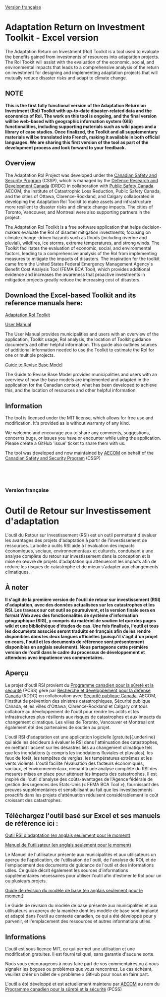 [Version française](#version-française)
# Adaptation Return on Investment Toolkit - Excel version

The Adaptation Return on Investment (RoI) Toolkit is a tool used to evaluate the benefits gained from investments of resources into adaptation projects. The RoI Tookit will assist with the evaluation of the economic, social, and environmental impacts that leads to a comprehensive analysis of the return on investment for designing and implementing adaptation projects that will mutually reduce disaster risks and adapt to climate change.

## NOTE

**This is the first fully functional version of the Adaptation Return on Investment (RoI) Toolkit with up-to-date disaster-related data and the economics of RoI. The work on this tool is ongoing, and the final
version will be web-based with geographic information system (GIS) functionalities, including supporting materials such as wiki pages and a library of case studies. Once finalized, the Toolkit and all supplementary materials will be translated into French, making it available in both official languages. We are sharing this first version of the tool as part of the development process and look forward to your feedback.**

## Overview

The Adaptation RoI Project was developed under the [Canadian Safety and Security Program](https://science.gc.ca/site/science/en/canadian-safety-and-security-program) (CSSP), which is managed by the [Defence Research and Development Canada](https://www.canada.ca/en/defence-research-development.html) (DRDC) in collaboration with [Public Safety Canada](https://www.publicsafety.gc.ca/index-en.aspx). AECOM, the Institute of Catastrophic Loss Reduction, Public Safety Canada, and the cities of Ottawa, Clarence-Rockland, and Calgary collaborated in developing the Adaptation RoI Toolkit to make assets and infrastructure more resilient to disaster risks and climate change impacts. The cities of Toronto, Vancouver, and Montreal were also supporting partners in the project.

The Adaptation RoI Toolkit is a free software application that helps decision-makers evaluate the RoI of disaster mitigation investments, focusing on climate change-driven hazards such as floods (including riverine and pluvial), wildfires, ice storms, extreme temperatures, and strong winds. The Toolkit facilitates the evaluation of economic, social, and environmental factors, leading to a comprehensive analysis of the RoI from implementing measures to mitigate the impacts of disasters. The inspiration for the toolkit came from the United States Federal Emergency Management Agency's Benefit Cost Analysis Tool (FEMA BCA Tool), which provides additional evidence and increases the awareness that proactive investments in mitigation projects greatly reduce the increasing cost of disasters.

## Download the Excel-based Toolkit and its reference manuals here:

[Adaptation RoI Toolkit](https://github.com/Adaptation-ROI-Toolkit/Adaptation-ROI-Toolkit-Excel/raw/refs/heads/main/ROI_Toolkit_v1.1.xlsm)

[User Manual](https://github.com/Adaptation-ROI-Toolkit/Adaptation-ROI-Toolkit-Excel/raw/refs/heads/main/Ref%20Guide_Adaptation%20RoI.pdf)

The User Manual provides municipalities and users with an overview of the application, Toolkit usage, RoI analysis, the location of Toolkit guidance documents and other helpful information. This guide also outlines sources of additional information needed to use the Toolkit to estimate the RoI for one or multiple projects.

[Guide to Revise Base Model](https://github.com/Adaptation-ROI-Toolkit/Adaptation-ROI-Toolkit-Excel/raw/refs/heads/main/Guide%20to%20Revise%20Base%20Model.pdf)

The Guide to Revise Base Model provides municipalities and users with an overview of how the base models are implemented and adapted in the application for the Canadian context, what has been developed to achieve this, and the location of resources and other helpful information.

## Information

The tool is licensed under the MIT license, which allows for free use and modification. It's provided as is without warranty of any kind.

We welcome and encourage you to share any comments, suggestions, concerns bugs, or issues you have or encounter while using the application. Please create a GitHub \'issue\' ticket to share them with us.

The tool was developed and now maintained by [AECOM](https://aecom.com/) on behalf of the [Canadian Safety and Security Program](https://science.gc.ca/site/science/en/canadian-safety-and-security-program) (CSSP)

&nbsp;

&nbsp;

### Version française
# Outil de Retour sur Investissement d\'adaptation

L'outil du Retour sur Investissement (RSI) est un outil permettant d\'évaluer les avantages des projets d\'adaptation à partir de l\'investissement de ressources. La boîte à outils RSI aide à l\'évaluation des impacts économiques, sociaux, environnementaux et culturels, conduisant à une analyse complète du retour sur investissement dans la conception et la mise en œuvre de projets d\'adaptation qui atténueront les impacts afin de réduire les risques de catastrophe et de mieux s\'adapter aux changements climatiques.

## À noter

**Il s'agit de la première version de l'outil de retour sur investissement (RSI) d'adaptation, avec des données actualisées sur les catastrophes et les RSI. Les travaux sur cet outil se poursuivent, et la version finale sera en format Web avec des fonctionnalités de système d'information géographique (SIG), y compris du matériel de soutien tel que des pages wiki et une bibliothèque d'études de cas. Une fois finalisés, l'outil et tous les documents associés seront traduits en français afin de les rendre disponibles dans les deux langues officielles (puisqu'il s'agit d'un projet en cours, l'outil et les documents de référence sont présentement disponibles en anglais seulement). Nous partageons cette première version de l'outil dans le cadre du processus de développement et attendons avec impatience vos commentaires.**

## Aperçu

Le projet d'outil RSI provient du [Programme canadien pour la sûreté et la sécurité](https://science.gc.ca/site/science/fr/programme-canadien-pour-surete-securite) (PCSS) géré par [Recherche et développement pour la défense Canada](https://www.canada.ca/fr/recherche-developpement-defense.html) (RDDC) en collaboration avec [Sécurité publique Canada](https://www.securitepublique.gc.ca/index-fr.aspx). AECOM, l'Institut de prévention des sinistres catastrophiques, Sécurité publique Canada, et les villes d'Ottawa, Clarence-Rockland et Calgary ont tous collaboré au développement de l'outil pour rendre les actifs et les infrastructures plus résilients aux risques de catastrophes et aux impacts du changement climatique. Les villes de Toronto, Vancouver et Montréal ont également été des partenaires de soutien au projet.

L'outil RSI d'adaptation est une application logicielle [gratuite]{.underline} qui aide les décideurs à évaluer le RSI dans l'atténuation des catastrophes, en mettant l'accent sur les désastres liés au changement climatique tels que les inondations (y compris les inondations fluviales et pluviales), les feux de forêt, les tempêtes de verglas, les températures extrêmes et les vents violents. L'outil facilite l'évaluation des facteurs économiques, sociaux, et environnementaux, menant à une analyse complète du RSI des mesures mises en place pour atténuer les impacts des catastrophes. Il est inspiré de l'outil d'analyse des coûts-avantages de l'Agence fédérale de gestion des urgences des États-Unis (« FEMA BCA Tool »), fournissant des preuves supplémentaires et sensibilisant au fait que les investissements proactifs dans les projets d'atténuation réduisent considérablement le coût croissant des catastrophes.

## Téléchargez l'outil basé sur Excel et ses manuels de référence ici :

[Outil RSI d'adaptation (en anglais seulement pour le moment)](https://github.com/Adaptation-ROI-Toolkit/Adaptation-ROI-Toolkit-Excel/raw/refs/heads/main/ROI_Toolkit_v1.1.xlsm)

[Manuel de l'utilisateur (en anglais seulement pour le moment)](https://github.com/Adaptation-ROI-Toolkit/Adaptation-ROI-Toolkit-Excel/raw/refs/heads/main/Ref%20Guide_Adaptation%20RoI.pdf)


Le Manuel de l'utilisateur présente aux municipalités et aux utilisateurs un aperçu de l'application, de l'utilisation de l'outil, de l'analyse du ROI, et de l'emplacement des documents de guidance de l'outil et des informations utiles. Ce guide décrit également les sources d'informations supplémentaires nécessaires pour utiliser l'outil afin d'estimer le RoI pour un ou plusieurs projets.

[Guide de révision du modèle de base (en anglais seulement pour le moment)](https://github.com/Adaptation-ROI-Toolkit/Adaptation-ROI-Toolkit-Excel/raw/refs/heads/main/Guide%20to%20Revise%20Base%20Model.pdf)

Le Guide de révision du modèle de base présente aux municipalités et aux utilisateurs un aperçu de la manière dont les modèle de base sont implanté et adapté dans l'outil au contexte canadien, ce qui a été développé pour y parvenir, et l'emplacement des ressources et autres informations utiles.

## Informations

L\'outil est sous licence MIT, ce qui permet une utilisation et une modification gratuites. Il est fourni tel quel, sans garantie d\'aucune sorte.

Nous vous encourageons à nous faire part de vos commentaires ou à nous signaler les bogues ou problèmes que vous rencontrez. Le cas échéant, veuillez créer un billet de « problème » GitHub pour nous en faire part.

L'outil a été développé et est actuellement maintenu par [AECOM](https://aecom.com/) au nom du [Programme canadien pour la sûreté et la sécurité](https://science.gc.ca/site/science/fr/programme-canadien-pour-surete-securite) (PCSS)
